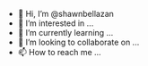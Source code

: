 - 👋 Hi, I’m @shawnbellazan
- 👀 I’m interested in ...
- 🌱 I’m currently learning ...
- 💞️ I’m looking to collaborate on ...
- 📫 How to reach me ...

<!---
shawnbellazan/shawnbellazan is a ✨ special ✨ repository because its `README.md` (this file) appears on your GitHub profile.
You can click the Preview link to take a look at your changes.
--->
